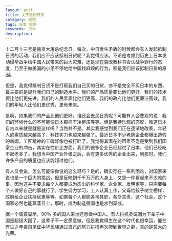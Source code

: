 ```yaml
---
layout: post
title: 关于抵制日货
category: 感悟
tags: 日本 抵制
keywords: 日本
description: 
---
```

十二月十三号是南京大屠杀纪念日。每次，中日发生矛盾的时候都会有人发起抵制日货的活动，我们应不应该抵制日货呢？我觉得应该。不论是考虑到历史上日本发动侵华战争给中国人民带来的巨大灾难，还是现在篡改教科书否认战争罪行的态度，乃至于做美国的小弟不停地给中国找麻烦的行为，都是我们应该抵制日货的原因。

但是，我觉得抵制日货不是打砸我们自己买的日货，亦不是完全不买日本的东西，最主要的是提升我们自己的制造水平。我们的产品质量要比他们更好，我们的技术要比他们更先进，我们的人民素质比他们更高，我们的政府比他们更廉洁高效，我们的年轻人比他们更优秀，更有未来。

是啊，如果我们的产品比他们更好，谁还会去买日货呢？可能有人会悲观的说：我们的环境什么的不可能像日本那样干净整洁等等。但是我持乐观的态度，难道日本自古以来就是就是这样吗？当然并不是。其实我感觉到我们正在逐渐地改善，年轻人的素质越来越高了，科技实力也越来越强了。最近日本不少老牌企业都爆出造假的新闻，工匠精神的丰碑好像也被打碎了。我觉得其潜在的因素不乏是受到我们国家企业的冲击，其实在性价比方面，我们的很多企业已经超过了日本，他们已经吃不起老本了。我想当中国产业升级之后，会有更多优秀的企业出来，到那时，我们许多产品的质量也应该能超过他们。

有人又会说，怎么可能像你说的这么轻巧？是的，确实存在一系列困难，对国家来说也是一个巨大的挑战，但是反映到千千万万的人身上，又是一件看起来不太难的事。因为这并不要求每个人都要成为杰出的科学家、企业家、发明家等，只需要每个人做好自己的事就行了。学生努力学习，工人认真工作，父母给孩子树立榜样，政府给企业扶持优惠等等。如果每个人都能各司其职，各尽其责，这个社会，这个国家必然也能蒸蒸日上，那时，成为制造强国也是水到渠成。

据一个调查显示，90% 多的国人来世还愿做中国人。有人抖机灵说因为下辈子中国是超级大国了，这辈子不一定愿意做。但是我觉得生在这个时代也很幸运，能在有生之年亲自见证中华民族通过自己的努力拼搏再次爬到世界之巅，真的是莫大的光荣。